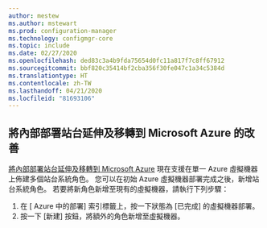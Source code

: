 ```yaml
---
author: mestew
ms.author: mstewart
ms.prod: configuration-manager
ms.technology: configmgr-core
ms.topic: include
ms.date: 02/27/2020
ms.openlocfilehash: ded83c3a4b9fda75654d0fc11a817f7c8ff67912
ms.sourcegitcommit: bbf820c35414bf2cba356f30fe047c1a34c5384d
ms.translationtype: HT
ms.contentlocale: zh-TW
ms.lasthandoff: 04/21/2020
ms.locfileid: "81693106"
---
```

## <a name="improvements-to-extend-and-migrate-on-premises-site-to-microsoft-azure"></a><a name="bkmk_extend"></a> 將內部部署站台延伸及移轉到 Microsoft Azure 的改善
<!--6307931-->
[將內部部署站台延伸及移轉到 Microsoft Azure](../../../../support/azure-migration-tool.md) 現在支援在單一 Azure 虛擬機器上佈建多個站台系統角色。 您可以在初始 Azure 虛擬機器部署完成之後，新增站台系統角色。 若要將新角色新增至現有的虛擬機器，請執行下列步驟：
1. 在 [ Azure 中的部署]  索引標籤上，按一下狀態為 [已完成]  的虛擬機器部署。
1. 按一下 [新建]  按鈕，將額外的角色新增至虛擬機器。
